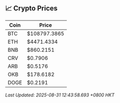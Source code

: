 ## 📈 Crypto Prices

| Coin | Price |
| ---- | ----- |
| BTC | $108797.3865 |
| ETH | $4471.4334 |
| BNB | $860.2151 |
| CRV | $0.7906 |
| ARB | $0.5176 |
| OKB | $178.6182 |
| DOGE | $0.2191 |

_Last Updated: 2025-08-31 12:43:58.693 +0800 HKT_